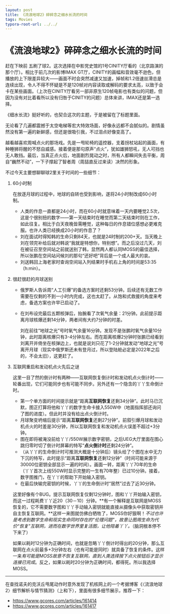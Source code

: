 ```yaml
---
layout: post
title: 《流浪地球2》碎碎念之细水长流的时间
tags: Movies
typora-root-url: ../../
---
```


# 《流浪地球2》碎碎念之细水长流的时间

赶在下映前 五刷了球2。这次选择在中影党史馆的1号CINITY厅看的（北京路演的那个厅）。相比于前几次的影博IMAX GT厅，CINITY的画幅和音效毫不逊色，但播放的上下限差异较大——画面不时会突然减速又加速，掉帧和1.2倍速丝滑总是连续出现，令人不得不怀疑是不是120帧对内容读取或解码的要求太高，以致于会卡在某些画面。（上次在CINITY厅看另一部非原生120帧电影也有类似的问题，但因为没有对比着看所以没有归咎于CINITY的问题）总体来讲，IMAX还是第一选择。

《细水长流》挺好听的，也契合这次的主题，于是被留在了标题里面。

无论看了几遍都震撼于太空电梯等宏大特效场面，好像永远都不会腻似的。剧情虽然没有第一遍的新鲜感，但还是很吸引我，不过泪点好像变高了。

越看越喜欢周喊点火的那场戏。先是一甩轮椅的遥控器，支着拐杖站起的画面，有种睡狮将醒的不怒自威感。接着便是那句原声“点火”，犹如雄狮怒吼，无人可挡也无人敢挡。最后，当真正点火后，地面剧烈晃动之时，所有人都瞬间失去平衡，周自“巍然不动”，一下子撑起了智者周（周喆直反过来读）决然的形象。

不过今天主要想聊聊球2里关于时间的一些细节：

1. 60小时制

   在放逐月球的过程中，地球的自转也受到影响，遂将24小时制改成60小时制。

   + 人类的作息一直都是24小时，而在60小时就意味着一天内要睡觉2.5次，这是个很别扭的数字——第一天结束时在睡觉而第二天结束时则在工作，如此往复。相比于白天夜晚皆需睡觉，这种每日的作息错位感想必更难克服。也许人类已经换成20小时的作息了？
   + 刘在面试时得知韩的生命只剩84天，也就是24时制的200+天。当天晚上刘在领完补给后就对韩说“我就是特想你，特别想”。而之后没过几天，刘在被征召至空间站之前就送别了韩，显然两人都认同MOSS的最佳选择，所以张鹏在空间站问候刘的那句“还好吧”背后是一个成人最大的哀。
   + 刘送韩回上海老家时查询空间站入列结果时手机右上角的时间是53:35（h:min）。

2. 很赶很赶的月球送别

   + 俄罗斯人告诉周“人工引爆”的备选方案时还剩53分钟。后续还有无数工作需要在仅剩的不到一小时内完成，这也太赶了。从饱和式救援的角度来考虑，备选方案也许早已启动了。

   + 在刘布设完最后五颗核弹后，抬腕看了次氧气余量：21分钟。此前提示距离月球核爆还剩14分钟，两者间有大约7分钟的时差。

     刘在前往“地球之光”号时氧气余量16分钟。发现不是张鹏时氧气余量10分钟，此时距离核爆只有3-4分钟左右。而在距离核爆2分钟时张鹏已经看到刘离开并倚坐在核弹边上，也就是说刘只花了1-2分钟就发动“地球之光”号离开月球（现实中俄罗斯还未有登月过，所以登陆舱必定是2022年之后的，不会太旧），这更赶了。

3. 互联网重启和发动机点火先后之谜

   这里一目了然的倒计时有两种——互联网恢复倒计时和发动机点火倒计时——轮番出现，它们可能同步也有可能不同步。另外还有一个隐含的丫丫生命倒计时。

   + 第一个单方面的时间提示就是“距离**互联网恢复**还剩34分钟”。此时马已沉默，图正打算将他和丫丫的数字生命卡接入550W中（地面指挥部还询问了图的进度）。但此时并没有给出点火倒计时。
   + 月球聚变坍缩后提示“距离**互联网恢复**还剩27分钟”。前叙引爆月球和发动机点火的时差是30分钟，所以互联网恢复和发动机点火误差不超过+3分钟。
   + 图在即将被淹没前给丫丫/550W展示数字密钥，之后UEG大厅里面在图心跳归零时切了倒计时屏幕的特写“**点火倒计时**还剩24分钟”。
   + （从丫丫的生命倒计时可推测大概是十分钟后）镜头给了个图在水中无力下沉的特写，此时提示“距离**互联网恢复**还剩12分钟”（时间可能来源于30000位密钥全部显示一遍的时间）。画面一转，距离丫丫70年的生命（丫丫首次上线550W时显示完整的一生有70年整）已过10分钟。接着，数字图推门，在丫丫的帮助下开始输入密钥。
   + 在最后快输完密钥的时候，丫丫的生命倒计时“居然”过去了近30分钟。

   这里好像有个BUG。提示互联网恢复仅剩12分钟时，图和丫丫开始输入密钥，而这一过程耗费丫丫近20（30－10）分钟。**有一个解释是互联网是MOSS恢复的，它不需要数字图和丫丫手动输入密钥就能直接从摄像头中获取密钥并自主恢复互联网。**这样一来图就仿佛白牺牲了，MOSS你好狠啊！*不过也许是考虑到数字生命和现实生命同时存在的“伦理问题”，故意让图用生命为代价“恢复”互联网，进而在数字世界里复活图，让他陪着丫丫。*（脑洞根本停不下来了）

   如果以耗时12分钟为正确时间，也就是忽略丫丫倒计时得出的20分钟，那么互联网在点火前最多+3分钟左右（也有可能是同时）就具备了恢复的条件。这样一来*有可能是MOSS故意不恢复互联网，直到人类选择按下点火按钮后才显示连接已完成*。反之，如果以耗时20分钟为正确时间，都得死。所以我选择MOSS。

---

在查找诺夫的克沃丘甩尾动作时意外发现了机核网上的一个考据博客《〈流浪地球2〉细节解析与情节猜测》（上和下），里面有很多细节展示，推荐一下：

+ https://www.gcores.com/articles/161414
+ https://www.gcores.com/articles/161417